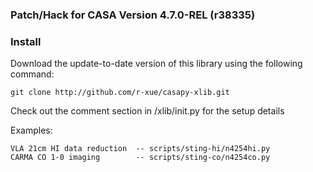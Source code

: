 
### Patch/Hack for CASA Version 4.7.0-REL (r38335)




### Install


Download the update-to-date version of this library using the following command:

    git clone http://github.com/r-xue/casapy-xlib.git

Check out the comment section in /xlib/init.py for the setup details

Examples:

    VLA 21cm HI data reduction  -- scripts/sting-hi/n4254hi.py
    CARMA CO 1-0 imaging        -- scripts/sting-co/n4254co.py
